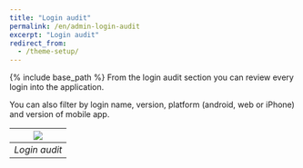 ```yaml
---
title: "Login audit"
permalink: /en/admin-login-audit
excerpt: "Login audit"
redirect_from:
  - /theme-setup/
---
```


{% include base_path %}
From the login audit section you can review every login into the application.

You can also filter by login name, version, platform (android, web or iPhone) and version of mobile app.

|![](/en/admin-login-audit/general.png)|
|:--:|
|*Login audit*|
